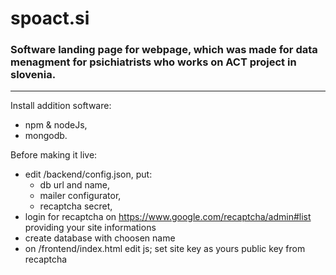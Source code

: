 # spoact.si
### Software landing page for webpage, which was made for data menagment for psichiatrists who works on ACT project in slovenia. 
---
Install addition software:
 - npm & nodeJs,
 - mongodb.

Before making it live:
  - edit /backend/config.json, put:
    - db url and name,
    - mailer configurator,
    - recaptcha secret,
  - login for recaptcha on https://www.google.com/recaptcha/admin#list providing your site informations
  - create database with choosen name
  - on /frontend/index.html edit js; set site key as yours public key from recaptcha
